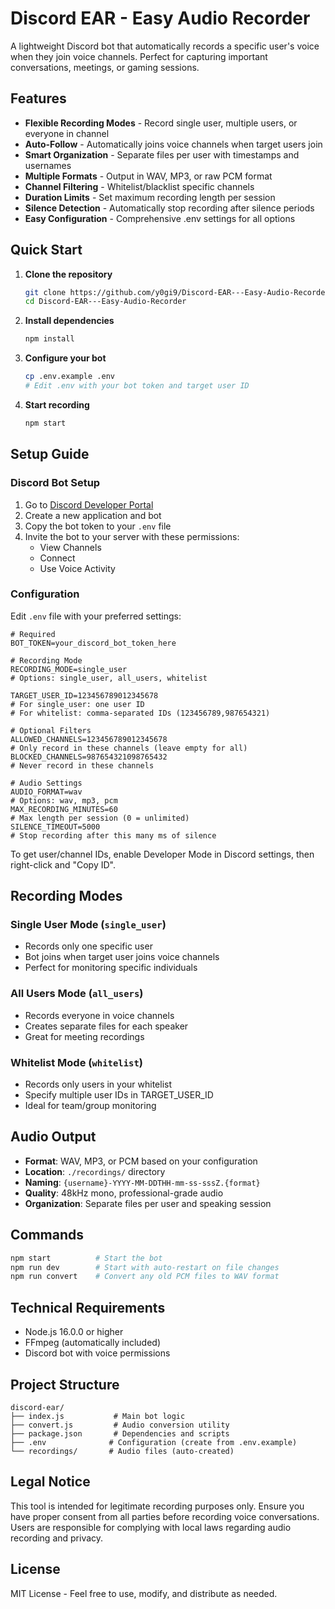 # Discord EAR - Easy Audio Recorder

A lightweight Discord bot that automatically records a specific user's voice when they join voice channels. Perfect for capturing important conversations, meetings, or gaming sessions.

## Features

-  **Flexible Recording Modes** - Record single user, multiple users, or everyone in channel
-  **Auto-Follow** - Automatically joins voice channels when target users join
-  **Smart Organization** - Separate files per user with timestamps and usernames
-  **Multiple Formats** - Output in WAV, MP3, or raw PCM format
-  **Channel Filtering** - Whitelist/blacklist specific channels 
-  **Duration Limits** - Set maximum recording length per session
-  **Silence Detection** - Automatically stop recording after silence periods
-  **Easy Configuration** - Comprehensive .env settings for all options

## Quick Start

1. **Clone the repository**
   ```bash
   git clone https://github.com/y0gi9/Discord-EAR---Easy-Audio-Recorder.git
   cd Discord-EAR---Easy-Audio-Recorder
   ```

2. **Install dependencies**
   ```bash
   npm install
   ```

3. **Configure your bot**
   ```bash
   cp .env.example .env
   # Edit .env with your bot token and target user ID
   ```

4. **Start recording**
   ```bash
   npm start
   ```

## Setup Guide

### Discord Bot Setup

1. Go to [Discord Developer Portal](https://discord.com/developers/applications)
2. Create a new application and bot
3. Copy the bot token to your `.env` file
4. Invite the bot to your server with these permissions:
   - View Channels
   - Connect
   - Use Voice Activity

### Configuration

Edit `.env` file with your preferred settings:

```env
# Required
BOT_TOKEN=your_discord_bot_token_here

# Recording Mode
RECORDING_MODE=single_user
# Options: single_user, all_users, whitelist

TARGET_USER_ID=123456789012345678
# For single_user: one user ID
# For whitelist: comma-separated IDs (123456789,987654321)

# Optional Filters
ALLOWED_CHANNELS=123456789012345678
# Only record in these channels (leave empty for all)
BLOCKED_CHANNELS=987654321098765432
# Never record in these channels

# Audio Settings  
AUDIO_FORMAT=wav
# Options: wav, mp3, pcm
MAX_RECORDING_MINUTES=60
# Max length per session (0 = unlimited)
SILENCE_TIMEOUT=5000
# Stop recording after this many ms of silence
```

To get user/channel IDs, enable Developer Mode in Discord settings, then right-click and "Copy ID".

## Recording Modes

### Single User Mode (`single_user`)
- Records only one specific user
- Bot joins when target user joins voice channels
- Perfect for monitoring specific individuals

### All Users Mode (`all_users`) 
- Records everyone in voice channels
- Creates separate files for each speaker
- Great for meeting recordings

### Whitelist Mode (`whitelist`)
- Records only users in your whitelist
- Specify multiple user IDs in TARGET_USER_ID
- Ideal for team/group monitoring

## Audio Output

- **Format**: WAV, MP3, or PCM based on your configuration
- **Location**: `./recordings/` directory  
- **Naming**: `{username}-YYYY-MM-DDTHH-mm-ss-sssZ.{format}`
- **Quality**: 48kHz mono, professional-grade audio
- **Organization**: Separate files per user and speaking session

## Commands

```bash
npm start          # Start the bot
npm run dev        # Start with auto-restart on file changes
npm run convert    # Convert any old PCM files to WAV format
```

## Technical Requirements

- Node.js 16.0.0 or higher
- FFmpeg (automatically included)
- Discord bot with voice permissions

## Project Structure

```
discord-ear/
├── index.js           # Main bot logic
├── convert.js         # Audio conversion utility
├── package.json       # Dependencies and scripts
├── .env              # Configuration (create from .env.example)
└── recordings/       # Audio files (auto-created)
```

## Legal Notice

This tool is intended for legitimate recording purposes only. Ensure you have proper consent from all parties before recording voice conversations. Users are responsible for complying with local laws regarding audio recording and privacy.

## License

MIT License - Feel free to use, modify, and distribute as needed.
